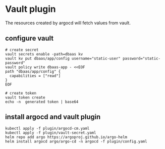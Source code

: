 # Vault plugin
The resources created by argocd will fetch values from vault.

## configure vault
```shell
# create secret
vault secrets enable -path=dbaas kv
vault kv put dbaas/app/config username="static-user" password="static-password"
vault policy write dbaas-app - <<EOF
path "dbaas/app/config" {
  capabilities = ["read"]
}
EOF

# create token
vault token create
echo -n  generated token | base64
```

## install argocd and vault plugin
```shell
kubectl apply -f plugin/argocd-cm.yaml
kubectl apply -f plugin/vault-secret.yaml
helm repo add argo https://argoproj.github.io/argo-helm
helm install argocd argo/argo-cd -n argocd -f plugin/config.yaml 
```

